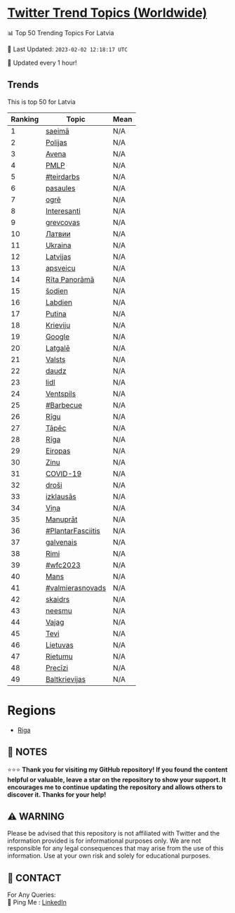 [Twitter Trend Topics (Worldwide)](https://github.com/ErcinDedeoglu/Twitter-Trend-Topics)
==========


📊 Top 50 Trending Topics For Latvia

📆 Last Updated: `2023-02-02 12:18:17 UTC`

🔧 Updated every 1 hour!


## Trends

This is top 50 for Latvia

| Ranking | Topic | Mean |
| ------- | ------------ | ------------ |
| 1 | [saeimā](http://twitter.com/search?q=saeim%c4%81) | N/A |
| 2 | [Polijas](http://twitter.com/search?q=Polijas) | N/A |
| 3 | [Avena](http://twitter.com/search?q=Avena) | N/A |
| 4 | [PMLP](http://twitter.com/search?q=PMLP) | N/A |
| 5 | [#teirdarbs](http://twitter.com/search?q=%23teirdarbs) | N/A |
| 6 | [pasaules](http://twitter.com/search?q=pasaules) | N/A |
| 7 | [ogrē](http://twitter.com/search?q=ogr%c4%93) | N/A |
| 8 | [Interesanti](http://twitter.com/search?q=Interesanti) | N/A |
| 9 | [grevcovas](http://twitter.com/search?q=grevcovas) | N/A |
| 10 | [Латвии](http://twitter.com/search?q=%d0%9b%d0%b0%d1%82%d0%b2%d0%b8%d0%b8) | N/A |
| 11 | [Ukraina](http://twitter.com/search?q=Ukraina) | N/A |
| 12 | [Latvijas](http://twitter.com/search?q=Latvijas) | N/A |
| 13 | [apsveicu](http://twitter.com/search?q=apsveicu) | N/A |
| 14 | [Rīta Panorāmā](http://twitter.com/search?q=R%c4%abta+Panor%c4%81m%c4%81) | N/A |
| 15 | [šodien](http://twitter.com/search?q=%c5%a1odien) | N/A |
| 16 | [Labdien](http://twitter.com/search?q=Labdien) | N/A |
| 17 | [Putina](http://twitter.com/search?q=Putina) | N/A |
| 18 | [Krieviju](http://twitter.com/search?q=Krieviju) | N/A |
| 19 | [Google](http://twitter.com/search?q=Google) | N/A |
| 20 | [Latgalē](http://twitter.com/search?q=Latgal%c4%93) | N/A |
| 21 | [Valsts](http://twitter.com/search?q=Valsts) | N/A |
| 22 | [daudz](http://twitter.com/search?q=daudz) | N/A |
| 23 | [lidl](http://twitter.com/search?q=lidl) | N/A |
| 24 | [Ventspils](http://twitter.com/search?q=Ventspils) | N/A |
| 25 | [#Barbecue](http://twitter.com/search?q=%23Barbecue) | N/A |
| 26 | [Rīgu](http://twitter.com/search?q=R%c4%abgu) | N/A |
| 27 | [Tāpēc](http://twitter.com/search?q=T%c4%81p%c4%93c) | N/A |
| 28 | [Rīga](http://twitter.com/search?q=R%c4%abga) | N/A |
| 29 | [Eiropas](http://twitter.com/search?q=Eiropas) | N/A |
| 30 | [Zinu](http://twitter.com/search?q=Zinu) | N/A |
| 31 | [COVID-19](http://twitter.com/search?q=COVID-19) | N/A |
| 32 | [droši](http://twitter.com/search?q=dro%c5%a1i) | N/A |
| 33 | [izklausās](http://twitter.com/search?q=izklaus%c4%81s) | N/A |
| 34 | [Viņa](http://twitter.com/search?q=Vi%c5%86a) | N/A |
| 35 | [Manuprāt](http://twitter.com/search?q=Manupr%c4%81t) | N/A |
| 36 | [#PlantarFasciitis](http://twitter.com/search?q=%23PlantarFasciitis) | N/A |
| 37 | [galvenais](http://twitter.com/search?q=galvenais) | N/A |
| 38 | [Rimi](http://twitter.com/search?q=Rimi) | N/A |
| 39 | [#wfc2023](http://twitter.com/search?q=%23wfc2023) | N/A |
| 40 | [Mans](http://twitter.com/search?q=Mans) | N/A |
| 41 | [#valmierasnovads](http://twitter.com/search?q=%23valmierasnovads) | N/A |
| 42 | [skaidrs](http://twitter.com/search?q=skaidrs) | N/A |
| 43 | [neesmu](http://twitter.com/search?q=neesmu) | N/A |
| 44 | [Vajag](http://twitter.com/search?q=Vajag) | N/A |
| 45 | [Tevi](http://twitter.com/search?q=Tevi) | N/A |
| 46 | [Lietuvas](http://twitter.com/search?q=Lietuvas) | N/A |
| 47 | [Rietumu](http://twitter.com/search?q=Rietumu) | N/A |
| 48 | [Precīzi](http://twitter.com/search?q=Prec%c4%abzi) | N/A |
| 49 | [Baltkrievijas](http://twitter.com/search?q=Baltkrievijas) | N/A |



# Regions

* [Riga](</Latvia/Riga.md>)



## 📝 NOTES

⭐⭐⭐ **Thank you for visiting my GitHub repository! If you found the content helpful or valuable, leave a star on the repository to show your support. It encourages me to continue updating the repository and allows others to discover it. Thanks for your help!**


## ⚠️ WARNING

Please be advised that this repository is not affiliated with Twitter and the information provided is for informational purposes only. We are not responsible for any legal consequences that may arise from the use of this information. Use at your own risk and solely for educational purposes.


## 📨 CONTACT

 For Any Queries:  
            🏓 Ping Me : [LinkedIn](https://www.linkedin.com/in/ercindedeoglu/)
